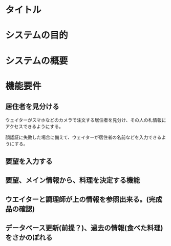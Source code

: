 
# タイトル

# システムの目的

# システムの概要

# 機能要件

## 居住者を見分ける

ウェイターがスマホなどのカメラで注文する居住者を見分け、その人の札情報にアクセスできるようにする。

顔認証に失敗した場合に備えて、ウェイターが居住者の名前などを入力できるようにする。


## 要望を入力する

## 要望、メイン情報から、料理を決定する機能

## ウエイターと調理師が上の情報を参照出来る。(完成品の確認)


## データベース更新(前提？)、過去の情報(食べた料理)をさかのぼれる
